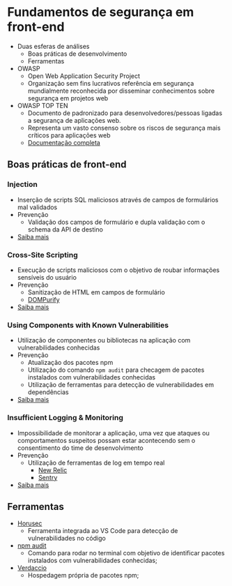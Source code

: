 # Fundamentos de segurança em front-end

- Duas esferas de análises
    - Boas práticas de desenvolvimento
    - Ferramentas
- OWASP
    - Open Web Application Security Project
    - Organização sem fins lucrativos referência em segurança mundialmente reconhecida por disseminar conhecimentos sobre segurança em projetos web
- OWASP TOP TEN
    - Documento de padronizado para desenvolvedores/pessoas ligadas a segurança de aplicações web.
    - Representa um vasto consenso sobre os riscos de segurança mais críticos para aplicações web
    - [Documentação completa](https://owasp.org/www-project-top-ten/)

## Boas práticas de front-end

### Injection

- Inserção de scripts SQL maliciosos através de campos de formulários mal validados
- Prevenção
    - Validação dos campos de formulário e dupla validação com o schema da API de destino
- [Saiba mais](https://owasp.org/www-project-top-ten/2017/A1_2017-Injection)

### Cross-Site Scripting

- Execução de scripts maliciosos com o objetivo de roubar informações
sensíveis do usuário
- Prevenção
    - Sanitização de HTML em campos de formulário 
    - [DOMPurify](https://github.com/cure53/DOMPurify)
- [Saiba mais](https://owasp.org/www-project-top-ten/2017/A7_2017-Cross-Site_Scripting_(XSS))

### Using Components with Known Vulnerabilities

- Utilização de componentes ou bibliotecas na aplicação com vulnerabilidades conhecidas
- Prevenção
    - Atualização dos pacotes npm
    - Utilização do comando `npm audit` para checagem de pacotes instalados com vulnerabilidades conhecidas
    - Utilização de ferramentas para detecção de vulnerabilidades em dependências
- [Saiba mais](https://owasp.org/www-project-top-ten/2017/A9_2017-Using_Components_with_Known_Vulnerabilities)

### Insufficient Logging & Monitoring

- Impossibilidade de monitorar a aplicação, uma vez que ataques ou comportamentos suspeitos possam estar acontecendo sem o consentimento
do time de desenvolvimento
- Prevenção
    - Utilização de ferramentas de log em tempo real
        - [New Relic](https://newrelic.com/)
        - [Sentry](https://sentry.io/welcome/)
- [Saiba mais](https://github.com/OWASP/Top10/blob/master/2017/en/0xaa-logging-detection-response.md)

## Ferramentas

- [Horusec](https://horusec.io/site/)
    - Ferramenta integrada ao VS Code para detecção de vulnerabilidades no código
- [npm audit](https://docs.npmjs.com/cli/v7/commands/npm-audit)
    - Comando para rodar no terminal com objetivo de identificar pacotes instalados com vulnerabilidades conhecidas;
- [Verdaccio](https://verdaccio.org/)
    - Hospedagem própria de pacotes npm;